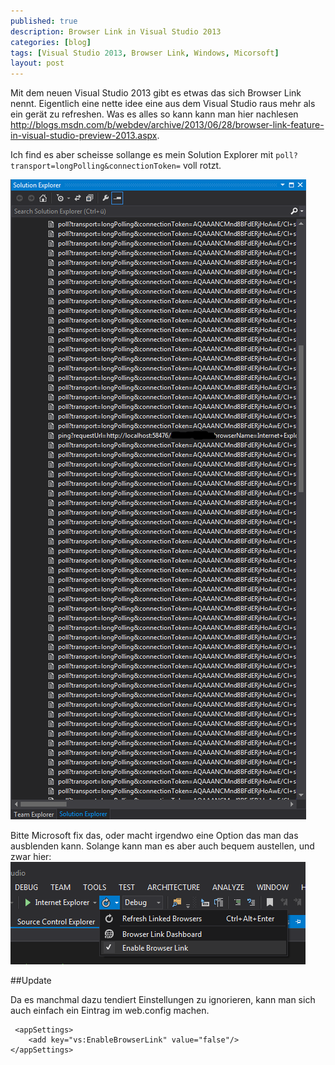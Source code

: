 ```yaml
---
published: true
description: Browser Link in Visual Studio 2013
categories: [blog]
tags: [Visual Studio 2013, Browser Link, Windows, Micorsoft]
layout: post
---
```


Mit dem neuen Visual Studio 2013 gibt es etwas das sich Browser Link nennt. Eigentlich eine nette idee eine aus dem Visual Studio raus mehr als ein gerät zu refreshen.
Was es alles so kann kann man hier nachlesen http://blogs.msdn.com/b/webdev/archive/2013/06/28/browser-link-feature-in-visual-studio-preview-2013.aspx. 

Ich find es aber scheisse sollange es mein Solution Explorer mit `poll?transport=longPolling&connectionToken=` voll rotzt.

![example](/blog-bilder/2014-03-06-Browser-Link-Visual-Studio-2013_img1.PNG)

Bitte Microsoft fix das, oder macht irgendwo eine Option das man das ausblenden kann. Solange kann man es aber auch bequem austellen, und zwar hier: ![fix](/blog-bilder/2014-03-06-Browser-Link-Visual-Studio-2013_img2.PNG)

##Update

Da es manchmal dazu tendiert Einstellungen zu ignorieren, kann man sich auch einfach ein Eintrag im web.config machen. 

```
 <appSettings>
    <add key="vs:EnableBrowserLink" value="false"/>
</appSettings>
```
